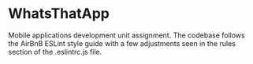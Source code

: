 # WhatsThatApp
Mobile applications development unit assignment.
The codebase follows the AirBnB ESLint style guide with a few adjustments seen in the rules section of the .eslintrc.js file.
